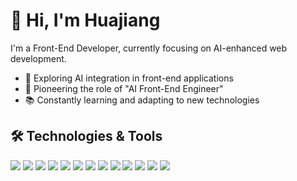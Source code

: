 
# 👋 Hi, I'm Huajiang

I'm a Front-End Developer, currently focusing on AI-enhanced web development. 

- 🤖 Exploring AI integration in front-end applications
- 🚀 Pioneering the role of "AI Front-End Engineer"
- 📚 Constantly learning and adapting to new technologies

## 🛠 Technologies & Tools

![](https://img.shields.io/badge/JavaScript-Code-informational?style=flat&logo=javascript&logoColor=F7DF1E&labelColor=606060&color=3572A5)
![](https://img.shields.io/badge/TypeScript-Code-informational?style=flat&logo=typescript&logoColor=3178C6&labelColor=606060&color=3572A5)
![](https://img.shields.io/badge/Python-Code-informational?style=flat&logo=python&logoColor=3776AB&labelColor=606060&color=3572A5)
![](https://img.shields.io/badge/Vue.js-Code-informational?style=flat&logo=vue.js&logoColor=4FC08D&labelColor=606060&color=3572A5)
![](https://img.shields.io/badge/React.js-Code-informational?style=flat&logo=react&logoColor=61DAFB&labelColor=606060&color=3572A5)
![](https://img.shields.io/badge/Angular.js-Code-informational?style=flat&logo=angular&logoColor=DD0031&labelColor=606060&color=3572A5)
![](https://img.shields.io/badge/Next.js-Code-informational?style=flat&logo=next.js&logoColor=000000&labelColor=606060&color=3572A5)
![](https://img.shields.io/badge/Node.js-Code-informational?style=flat&logo=node.js&logoColor=339933&labelColor=606060&color=3572A5)
![](https://img.shields.io/badge/SCSS-Code-informational?style=flat&logo=sass&logoColor=CC6699&labelColor=606060&color=3572A5)
![](https://img.shields.io/badge/Webpack-Tool-informational?style=flat&logo=webpack&logoColor=8DD6F9&labelColor=606060&color=68A063)
![](https://img.shields.io/badge/Vite-Tool-informational?style=flat&logo=vite&logoColor=646CFF&labelColor=606060&color=68A063)
![](https://img.shields.io/badge/Jest-Tool-informational?style=flat&logo=jest&logoColor=C21325&labelColor=606060&color=68A063)
![](https://img.shields.io/badge/LangChain-Tool-informational?style=flat&logo=chainlink&logoColor=2C3E50&labelColor=606060&color=68A063)

<!---
## 📊 Statistics
![GitHub stats (Tokyo Night)](https://github-readme-stats.vercel.app/api?username=HJSunDev&show_icons=false&theme=tokyonight)
--->



<!---
HJSunDev/HJSunDev is a ✨ special ✨ repository because its `README.md` (this file) appears on your GitHub profile.
You can click the Preview link to take a look at your changes.
--->
